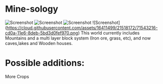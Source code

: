# Mine-sology
![Screenshot](https://cloud.githubusercontent.com/assets/16411499/21538347/3141db84-cdc2-11e6-9a69-f62f576c0aa1.png)
![Screenshot](https://cloud.githubusercontent.com/assets/16411499/21538348/318d498e-cdc2-11e6-9166-dc6b75e8c105.png)
![Screenshot](https://cloud.githubusercontent.com/assets/16411499/21538349/325f0906-cdc2-11e6-8d84-9d238d5d787e.png)
![Screenshot] (https://cloud.githubusercontent.com/assets/16411499/21518172/71543216-cd0a-11e6-8deb-5bd3d0fef970.png)
This world currently includes Mountains and a multi layer block system (Iron ore, grass, etc), and now caves,lakes and Wooden houses.
# Possible additions:
More Crops
